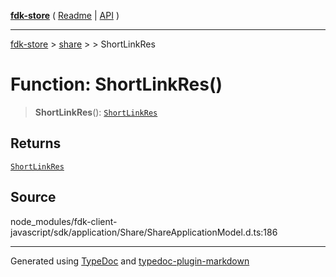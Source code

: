 [**fdk-store**](../../../README.md) ( [Readme](../../../README.md) \| [API](../../../API.md) )

---

[fdk-store](../../../API.md) > [share](../../README.md) > [<internal>](../README.md) > ShortLinkRes

# Function: ShortLinkRes()

> **ShortLinkRes**(): [`ShortLinkRes`](../type-aliases/type-alias.ShortLinkRes.md)

## Returns

[`ShortLinkRes`](../type-aliases/type-alias.ShortLinkRes.md)

## Source

node_modules/fdk-client-javascript/sdk/application/Share/ShareApplicationModel.d.ts:186

---

Generated using [TypeDoc](https://typedoc.org/) and [typedoc-plugin-markdown](https://www.npmjs.com/package/typedoc-plugin-markdown)
